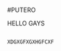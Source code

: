 #PUTERO

HELLO GAYS

                                                                                                                                                                                                                                                                                                                                                                                                                                                                                                                                                                                                                                                                                  XDGXGFXGXHGFCXF                                                                                                                                                                                                                                                                                                                                                                                                                                                                                                                                                                                                                                                                                                                                                                                                                                                                                                                                                                                                                                                                                                                                                                                                                                                                                                                                                                                                                                                                                                                                                                                                                                                                                                                                                                                                                                                                                                                                                                                                                                                                                                                                                                                                                                                                                                                                                                                                                                                                                                      

